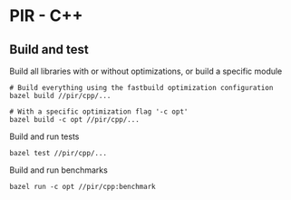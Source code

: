 # PIR - C++

## Build and test


Build all libraries with or without optimizations, or build a specific module

```
# Build everything using the fastbuild optimization configuration
bazel build //pir/cpp/...

# With a specific optimization flag '-c opt'
bazel build -c opt //pir/cpp/...

```

Build and run tests

```
bazel test //pir/cpp/...
```

Build and run benchmarks

```
bazel run -c opt //pir/cpp:benchmark
```
